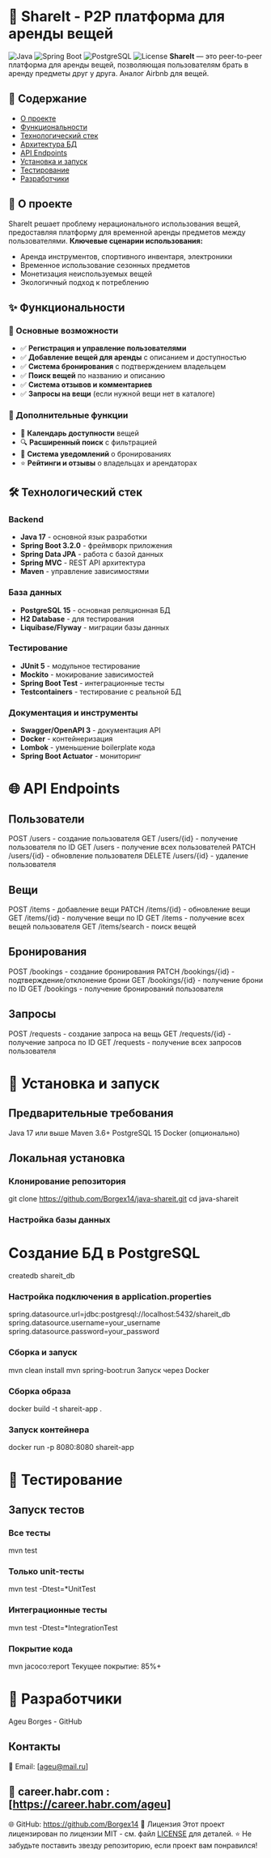 # 🚀 ShareIt - P2P платформа для аренды вещей
![Java](https://img.shields.io/badge/Java-17-orange)
![Spring Boot](https://img.shields.io/badge/Spring%20Boot-3.2.0-brightgreen)
![PostgreSQL](https://img.shields.io/badge/PostgreSQL-15-blue)
![License](https://img.shields.io/badge/License-MIT-yellow)
**ShareIt** — это peer-to-peer платформа для аренды вещей, позволяющая пользователям брать в аренду предметы друг у друга. Аналог Airbnb для вещей.
## 📖 Содержание
- [О проекте](#о-проекте)
- [Функциональности](#функциональности)
- [Технологический стек](#технологический-стек)
- [Архитектура БД](#архитектура-бд)
- [API Endpoints](#api-endpoints)
- [Установка и запуск](#установка-и-запуск)
- [Тестирование](#тестирование)
- [Разработчики](#разработчики)
## 🎯 О проекте
ShareIt решает проблему нерационального использования вещей, предоставляя платформу для временной аренды предметов между пользователями.
**Ключевые сценарии использования:**
- Аренда инструментов, спортивного инвентаря, электроники
- Временное использование сезонных предметов
- Монетизация неиспользуемых вещей
- Экологичный подход к потреблению
## ✨ Функциональности
### 🔧 Основные возможности
- ✅ **Регистрация и управление пользователями**
- ✅ **Добавление вещей для аренды** с описанием и доступностью
- ✅ **Система бронирования** с подтверждением владельцем
- ✅ **Поиск вещей** по названию и описанию
- ✅ **Система отзывов и комментариев**
- ✅ **Запросы на вещи** (если нужной вещи нет в каталоге)
### 🎪 Дополнительные функции
- 📅 **Календарь доступности** вещей
- 🔍 **Расширенный поиск** с фильтрацией
- 💬 **Система уведомлений** о бронированиях
- ⭐ **Рейтинги и отзывы** о владельцах и арендаторах
## 🛠 Технологический стек
### Backend
- **Java 17** - основной язык разработки
- **Spring Boot 3.2.0** - фреймворк приложения
- **Spring Data JPA** - работа с базой данных
- **Spring MVC** - REST API архитектура
- **Maven** - управление зависимостями
### База данных
- **PostgreSQL 15** - основная реляционная БД
- **H2 Database** - для тестирования
- **Liquibase/Flyway** - миграции базы данных
### Тестирование
- **JUnit 5** - модульное тестирование
- **Mockito** - мокирование зависимостей
- **Spring Boot Test** - интеграционные тесты
- **Testcontainers** - тестирование с реальной БД
### Документация и инструменты
- **Swagger/OpenAPI 3** - документация API
- **Docker** - контейнеризация
- **Lombok** - уменьшение boilerplate кода
- **Spring Boot Actuator** - мониторинг
# 🌐 API Endpoints
## Пользователи
POST /users - создание пользователя
GET /users/{id} - получение пользователя по ID
GET /users - получение всех пользователей
PATCH /users/{id} - обновление пользователя
DELETE /users/{id} - удаление пользователя
## Вещи
POST /items - добавление вещи
PATCH /items/{id} - обновление вещи
GET /items/{id} - получение вещи по ID
GET /items - получение всех вещей пользователя
GET /items/search - поиск вещей
## Бронирования
POST /bookings - создание бронирования
PATCH /bookings/{id} - подтверждение/отклонение брони
GET /bookings/{id} - получение брони по ID
GET /bookings - получение бронирований пользователя
## Запросы
POST /requests - создание запроса на вещь
GET /requests/{id} - получение запроса по ID
GET /requests - получение всех запросов пользователя
# 🚀 Установка и запуск
## Предварительные требования
Java 17 или выше
Maven 3.6+
PostgreSQL 15
Docker (опционально)
## Локальная установка
### Клонирование репозитория
git clone https://github.com/Borgex14/java-shareit.git
cd java-shareit
### Настройка базы данных
# Создание БД в PostgreSQL
createdb shareit_db
### Настройка подключения в application.properties
spring.datasource.url=jdbc:postgresql://localhost:5432/shareit_db
spring.datasource.username=your_username
spring.datasource.password=your_password
### Сборка и запуск
mvn clean install
mvn spring-boot:run
Запуск через Docker
### Сборка образа
docker build -t shareit-app .
### Запуск контейнера
docker run -p 8080:8080 shareit-app
# 🧪 Тестирование
## Запуск тестов
### Все тесты
mvn test
### Только unit-тесты
mvn test -Dtest=*UnitTest
### Интеграционные тесты
mvn test -Dtest=*IntegrationTest
### Покрытие кода
mvn jacoco:report
Текущее покрытие: 85%+
# 👥 Разработчики
Ageu Borges - GitHub
## Контакты
📧 Email: [ageu@mail.ru]
## 💼 career.habr.com : [https://career.habr.com/ageu]
🌐 GitHub: https://github.com/Borgex14
📄 Лицензия
Этот проект лицензирован по лицензии MIT - см. файл [LICENSE](./LICENSE) для деталей.
⭐ Не забудьте поставить звезду репозиторию, если проект вам понравился!
